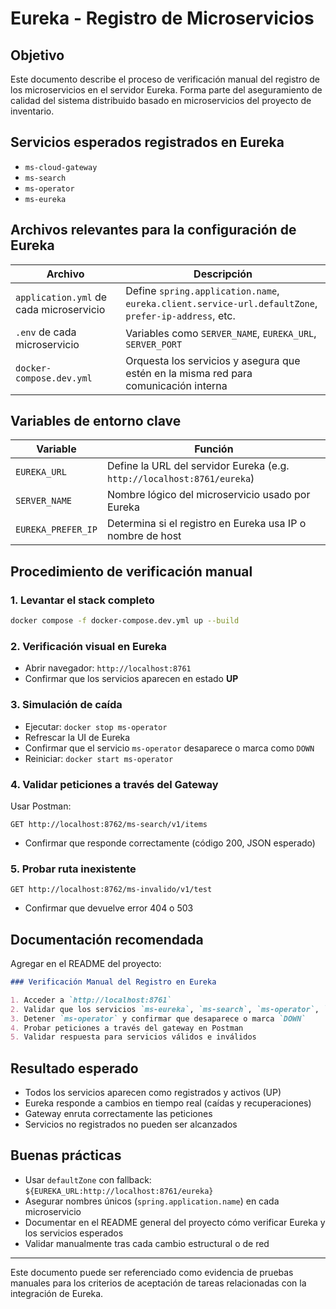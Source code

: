 # Eureka - Registro de Microservicios

## Objetivo

Este documento describe el proceso de verificación manual del registro de los microservicios en el servidor Eureka. Forma parte del aseguramiento de calidad del sistema distribuido basado en microservicios del proyecto de inventario.

## Servicios esperados registrados en Eureka

- `ms-cloud-gateway`
- `ms-search`
- `ms-operator`
- `ms-eureka`

## Archivos relevantes para la configuración de Eureka

| Archivo                                 | Descripción                                                                                          |
| --------------------------------------- | ---------------------------------------------------------------------------------------------------- |
| `application.yml` de cada microservicio | Define `spring.application.name`, `eureka.client.service-url.defaultZone`, `prefer-ip-address`, etc. |
| `.env` de cada microservicio            | Variables como `SERVER_NAME`, `EUREKA_URL`, `SERVER_PORT`                                            |
| `docker-compose.dev.yml`                | Orquesta los servicios y asegura que estén en la misma red para comunicación interna                 |

## Variables de entorno clave

| Variable           | Función                                                                 |
| ------------------ | ----------------------------------------------------------------------- |
| `EUREKA_URL`       | Define la URL del servidor Eureka (e.g. `http://localhost:8761/eureka`) |
| `SERVER_NAME`      | Nombre lógico del microservicio usado por Eureka                        |
| `EUREKA_PREFER_IP` | Determina si el registro en Eureka usa IP o nombre de host              |

## Procedimiento de verificación manual

### 1. Levantar el stack completo

```bash
docker compose -f docker-compose.dev.yml up --build
```

### 2. Verificación visual en Eureka

- Abrir navegador: `http://localhost:8761`
- Confirmar que los servicios aparecen en estado **UP**

### 3. Simulación de caída

- Ejecutar: `docker stop ms-operator`
- Refrescar la UI de Eureka
- Confirmar que el servicio `ms-operator` desaparece o marca como `DOWN`
- Reiniciar: `docker start ms-operator`

### 4. Validar peticiones a través del Gateway

Usar Postman:

```http
GET http://localhost:8762/ms-search/v1/items
```

- Confirmar que responde correctamente (código 200, JSON esperado)

### 5. Probar ruta inexistente

```http
GET http://localhost:8762/ms-invalido/v1/test
```

- Confirmar que devuelve error 404 o 503

## Documentación recomendada

Agregar en el README del proyecto:

```markdown
### Verificación Manual del Registro en Eureka

1. Acceder a `http://localhost:8761`
2. Validar que los servicios `ms-eureka`, `ms-search`, `ms-operator`, `ms-cloud-gateway` aparecen en estado `UP`
3. Detener `ms-operator` y confirmar que desaparece o marca `DOWN`
4. Probar peticiones a través del gateway en Postman
5. Validar respuesta para servicios válidos e inválidos
```

## Resultado esperado

- Todos los servicios aparecen como registrados y activos (UP)
- Eureka responde a cambios en tiempo real (caídas y recuperaciones)
- Gateway enruta correctamente las peticiones
- Servicios no registrados no pueden ser alcanzados

## Buenas prácticas

- Usar `defaultZone` con fallback: `${EUREKA_URL:http://localhost:8761/eureka}`
- Asegurar nombres únicos (`spring.application.name`) en cada microservicio
- Documentar en el README general del proyecto cómo verificar Eureka y los servicios esperados
- Validar manualmente tras cada cambio estructural o de red

---

Este documento puede ser referenciado como evidencia de pruebas manuales para los criterios de aceptación de tareas relacionadas con la integración de Eureka.
